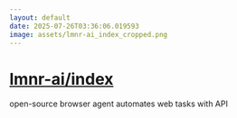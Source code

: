 ```yaml
---
layout: default
date: 2025-07-26T03:36:06.019593
image: assets/lmnr-ai_index_cropped.png
---
```


# [lmnr-ai/index](https://github.com/lmnr-ai/index)

open-source browser agent automates web tasks with API
